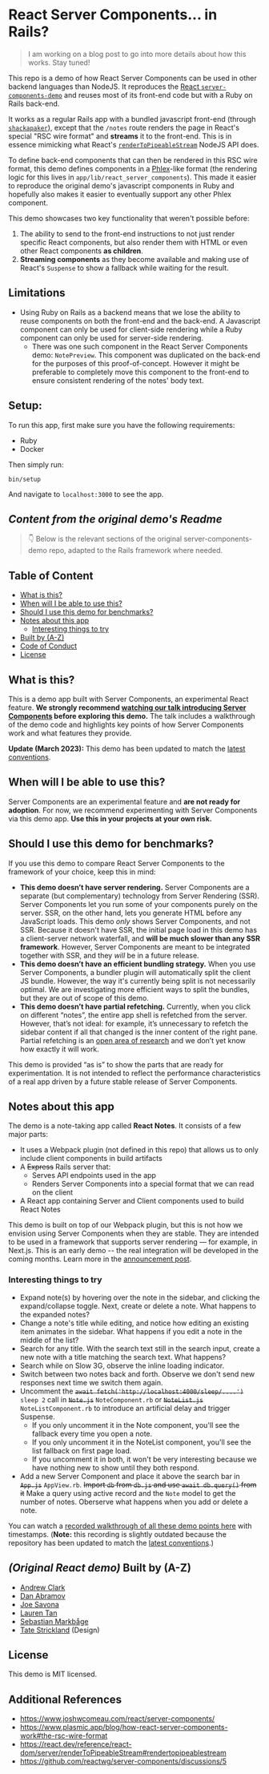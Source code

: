 # React Server Components... in Rails?

> I am working on a blog post to go into more details about how this works. Stay tuned!

This repo is a demo of how React Server Components can be used in other backend languages than NodeJS.
It reproduces the [React `server-components-demo`](https://github.com/reactjs/server-components-demo) and reuses most of its front-end code but with a Ruby on Rails back-end.

It works as a regular Rails app with a bundled javascript front-end (through [`shackapaker`](https://github.com/shakacode/shakapacker)), except that the `/notes` route renders the page in React's special "RSC wire format" and **streams** it to the front-end. This is in essence mimicking what React's [`renderToPipeableStream`](https://react.dev/reference/react-dom/server/renderToPipeableStream#rendertopipeablestream) NodeJS API does.

To define back-end components that can then be rendered in this RSC wire format, this demo defines components in a [Phlex](https://www.phlex.fun/)-like format (the rendering logic for this lives in `app/lib/react_server_components`). This made it easier to reproduce the original demo's javascript components in Ruby and hopefully also makes it easier to eventually support any other Phlex component.

This demo showcases two key functionality that weren't possible before:

1. The ability to send to the front-end instructions to not just render specific React components, but also render them with HTML or even other React components **as children**.
2. **Streaming components** as they become available and making use of React's `Suspense` to show a fallback while waiting for the result.

## Limitations
- Using Ruby on Rails as a backend means that we lose the ability to reuse components on both the front-end and the back-end. A Javascript component can only be used for client-side rendering while a Ruby component can only be used for server-side rendering.
  - There was one such component in the React Server Components demo: `NotePreview`. This component was duplicated on the back-end for the purposes of this proof-of-concept. However it might be preferable to completely move this component to the front-end to ensure consistent rendering of the notes' body text.

## Setup:
To run this app, first make sure you have the following requirements:
- Ruby
- Docker

Then simply run:
```
bin/setup
```
And navigate to `localhost:3000` to see the app.

## _Content from the original demo's Readme_

> 👇 Below is the relevant sections of the original server-components-demo repo, adapted to the Rails framework where needed.

## Table of Content

* [What is this?](#what-is-this)
* [When will I be able to use this?](#when-will-i-be-able-to-use-this)
* [Should I use this demo for benchmarks?](#should-i-use-this-demo-for-benchmarks)
* [Notes about this app](#notes-about-this-app)
  + [Interesting things to try](#interesting-things-to-try)
* [Built by (A-Z)](#built-by-a-z)
* [Code of Conduct](#code-of-conduct)
* [License](#license)

## What is this?

This is a demo app built with Server Components, an experimental React feature. **We strongly recommend [watching our talk introducing Server Components](https://reactjs.org/server-components) before exploring this demo.** The talk includes a walkthrough of the demo code and highlights key points of how Server Components work and what features they provide.

**Update (March 2023):** This demo has been updated to match the [latest conventions](https://react.dev/blog/2023/03/22/react-labs-what-we-have-been-working-on-march-2023#react-server-components).

## When will I be able to use this?

Server Components are an experimental feature and **are not ready for adoption**. For now, we recommend experimenting with Server Components via this demo app. **Use this in your projects at your own risk.**

## Should I use this demo for benchmarks?

If you use this demo to compare React Server Components to the framework of your choice, keep this in mind:

* **This demo doesn’t have server rendering.** Server Components are a separate (but complementary) technology from Server Rendering (SSR). Server Components let you run some of your components purely on the server. SSR, on the other hand, lets you generate HTML before any JavaScript loads. This demo *only* shows Server Components, and not SSR. Because it doesn't have SSR, the initial page load in this demo has a client-server network waterfall, and **will be much slower than any SSR framework**. However, Server Components are meant to be integrated together with SSR, and they *will* be in a future release.
* **This demo doesn’t have an efficient bundling strategy.** When you use Server Components, a bundler plugin will automatically split the client JS bundle. However, the way it's currently being split is not necessarily optimal. We are investigating more efficient ways to split the bundles, but they are out of scope of this demo.
* **This demo doesn’t have partial refetching.** Currently, when you click on different “notes”, the entire app shell is refetched from the server. However, that’s not ideal: for example, it’s unnecessary to refetch the sidebar content if all that changed is the inner content of the right pane. Partial refetching is an [open area of research](https://github.com/reactjs/rfcs/blob/main/text/0188-server-components.md#open-areas-of-research) and we don’t yet know how exactly it will work.

This demo is provided “as is” to show the parts that are ready for experimentation. It is not intended to reflect the performance characteristics of a real app driven by a future stable release of Server Components.

## Notes about this app

The demo is a note-taking app called **React Notes**. It consists of a few major parts:

- It uses a Webpack plugin (not defined in this repo) that allows us to only include client components in build artifacts
- A ~~Express~~ Rails server that:
  - Serves API endpoints used in the app
  - Renders Server Components into a special format that we can read on the client
- A React app containing Server and Client components used to build React Notes

This demo is built on top of our Webpack plugin, but this is not how we envision using Server Components when they are stable. They are intended to be used in a framework that supports server rendering — for example, in Next.js. This is an early demo -- the real integration will be developed in the coming months. Learn more in the [announcement post](https://reactjs.org/server-components).

### Interesting things to try

- Expand note(s) by hovering over the note in the sidebar, and clicking the expand/collapse toggle. Next, create or delete a note. What happens to the expanded notes?
- Change a note's title while editing, and notice how editing an existing item animates in the sidebar. What happens if you edit a note in the middle of the list?
- Search for any title. With the search text still in the search input, create a new note with a title matching the search text. What happens?
- Search while on Slow 3G, observe the inline loading indicator.
- Switch between two notes back and forth. Observe we don't send new responses next time we switch them again.
- Uncomment the ~~`await fetch('http://localhost:4000/sleep/....')`~~ `sleep 2` call in ~~`Note.js`~~ `NoteComponent.rb` or ~~`NoteList.js`~~ `NoteListComponent.rb` to introduce an artificial delay and trigger Suspense.
  - If you only uncomment it in the Note component, you'll see the fallback every time you open a note.
  - If you only uncomment it in the NoteList component, you'll see the list fallback on first page load.
  - If you uncomment it in both, it won't be very interesting because we have nothing new to show until they both respond.
- Add a new Server Component and place it above the search bar in ~~`App.js`~~ `AppView.rb`. ~~Import `db` from `db.js` and use `await db.query()` from it~~ Make a query using active record and the `Note` model to get the number of notes. Oberserve what happens when you add or delete a note.

You can watch a [recorded walkthrough of all these demo points here](https://youtu.be/La4agIEgoNg?t=600) with timestamps. (**Note:** this recording is slightly outdated because the repository has been updated to match the [latest conventions](https://react.dev/blog/2023/03/22/react-labs-what-we-have-been-working-on-march-2023#react-server-components).)

## _(Original React demo)_ Built by (A-Z)

- [Andrew Clark](https://twitter.com/acdlite)
- [Dan Abramov](https://twitter.com/dan_abramov)
- [Joe Savona](https://twitter.com/en_JS)
- [Lauren Tan](https://twitter.com/sugarpirate_)
- [Sebastian Markbåge](https://twitter.com/sebmarkbage)
- [Tate Strickland](http://www.tatestrickland.com/) (Design)

## License
This demo is MIT licensed.

## Additional References
- https://www.joshwcomeau.com/react/server-components/
- https://www.plasmic.app/blog/how-react-server-components-work#the-rsc-wire-format
- https://react.dev/reference/react-dom/server/renderToPipeableStream#rendertopipeablestream
- https://github.com/reactwg/server-components/discussions/5
